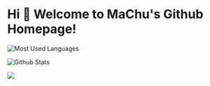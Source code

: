 
# Hi 🎉 Welcome to MaChu's Github Homepage!


![Most Used Languages](https://github-readme-stats.vercel.app/api/top-langs/?username=heshibin&theme=dark&layout=compact)

![Github Stats](https://github-readme-stats.vercel.app/api?username=heshibin&show_icons=true&theme=dark&count_private=true)

![](https://activity-graph.herokuapp.com/graph?username=heshibin&theme=github)

